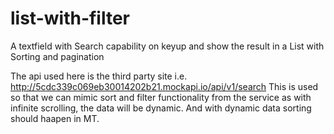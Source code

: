 # list-with-filter
A textfield with Search capability on keyup and show the result in a List with Sorting and pagination

The api used here is the third party site i.e. http://5cdc339c069eb30014202b21.mockapi.io/api/v1/search
This is used so that we can mimic sort and filter functionality from the service as with infinite scrolling, the data will be dynamic.
And with dynamic data sorting should haapen in MT.

